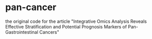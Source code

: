# pan-cancer
the original code for the article "Integrative Omics Analysis Reveals Effective Stratification and Potential Prognosis Markers of Pan-Gastrointestinal Cancers"
